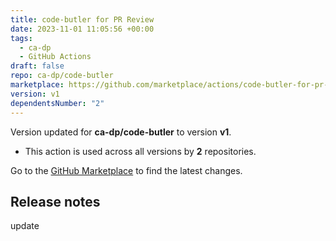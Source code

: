 ```yaml
---
title: code-butler for PR Review
date: 2023-11-01 11:05:56 +00:00
tags:
  - ca-dp
  - GitHub Actions
draft: false
repo: ca-dp/code-butler
marketplace: https://github.com/marketplace/actions/code-butler-for-pr-review
version: v1
dependentsNumber: "2"
---
```



Version updated for **ca-dp/code-butler** to version **v1**.
- This action is used across all versions by **2** repositories.

Go to the [GitHub Marketplace](https://github.com/marketplace/actions/code-butler-for-pr-review) to find the latest changes.

## Release notes

update

